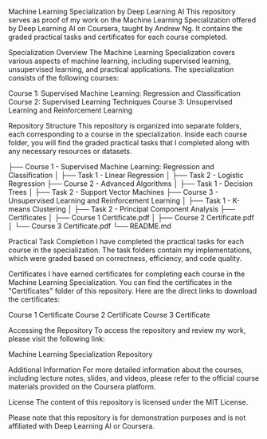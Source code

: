 Machine Learning Specialization by Deep Learning AI
This repository serves as proof of my work on the Machine Learning Specialization offered by Deep Learning AI on Coursera, taught by Andrew Ng. It contains the graded practical tasks and certificates for each course completed.

Specialization Overview
The Machine Learning Specialization covers various aspects of machine learning, including supervised learning, unsupervised learning, and practical applications. The specialization consists of the following courses:

Course 1: Supervised Machine Learning: Regression and Classification
Course 2: Supervised Learning Techniques
Course 3: Unsupervised Learning and Reinforcement Learning

Repository Structure
This repository is organized into separate folders, each corresponding to a course in the specialization. Inside each course folder, you will find the graded practical tasks that I completed along with any necessary resources or datasets.

├── Course 1 - Supervised Machine Learning: Regression and Classification
│   ├── Task 1 - Linear Regression
│   ├── Task 2 - Logistic Regression
├── Course 2 - Advanced Algorithms
│   ├── Task 1 - Decision Trees
│   ├── Task 2 - Support Vector Machines
├── Course 3 - Unsupervised Learning and Reinforcement Learning
│   ├── Task 1 - K-means Clustering
│   ├── Task 2 - Principal Component Analysis
├── Certificates
│   ├── Course 1 Certificate.pdf
│   ├── Course 2 Certificate.pdf
│   └── Course 3 Certificate.pdf
└── README.md

Practical Task Completion
I have completed the practical tasks for each course in the specialization. The task folders contain my implementations, which were graded based on correctness, efficiency, and code quality.

Certificates
I have earned certificates for completing each course in the Machine Learning Specialization. You can find the certificates in the "Certificates" folder of this repository. Here are the direct links to download the certificates:

Course 1 Certificate
Course 2 Certificate
Course 3 Certificate

Accessing the Repository
To access the repository and review my work, please visit the following link:

Machine Learning Specialization Repository

Additional Information
For more detailed information about the courses, including lecture notes, slides, and videos, please refer to the official course materials provided on the Coursera platform.

License
The content of this repository is licensed under the MIT License.

Please note that this repository is for demonstration purposes and is not affiliated with Deep Learning AI or Coursera.
